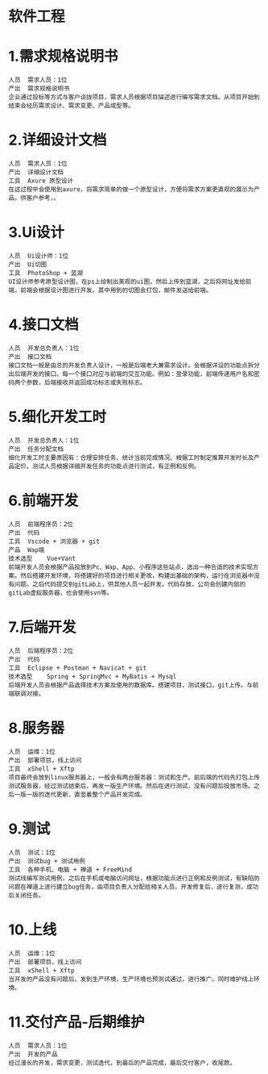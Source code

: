 # 软件工程
# 1.需求规格说明书
    人员	需求人员：1位
    产出	需求规格说明书
    企业通过投标等方式与客户谈拢项目，需求人员根据项目描述进行编写需求文档。从项目开始到结束会经历需求设计、需求变更、产品成型等。
# 2.详细设计文档
    人员	需求人员：1位
    产出	详细设计文档
    工具  Axure 原型设计
    在这过程中会使用到axure，将需求简单的做一个原型设计，方便将需求方案更直观的展示为产品，供客户参考，。
# 3.Ui设计
    人员	Ui设计师：1位
    产出	Ui切图
    工具	PhotoShop + 蓝湖
    UI设计师参考原型设计图，在ps上绘制出美观的ui图，然后上传到蓝湖，之后将网址发给前端，前端会根据设计图进行开发。其中用到的切图会打包，邮件发送给前端。
# 4.接口文档
    人员	开发总负责人：1位
    产出	接口文档
    接口文档一般是由总的开发负责人设计，一般是后端老大兼需求设计。会根据详设的功能点拆分出后端开发的接口。每一个接口对应与前端的交互功能。例如：登录功能，前端传递用户名和密码两个参数，后端接收并返回成功标志或失败标志。
# 5.细化开发工时
    人员	开发总负责人：1位
    产出	任务分配文档
    细化开发工时主要原因有：合理安排任务、统计当前完成情况、根据工时制定推算开发时长及产品定价、测试人员根据详细开发任务的功能点进行测试，有正例和反例。
# 6.前端开发
    人员	前端程序员：2位
    产出	代码
    工具	Vscode + 浏览器 + git
    产品	Wap端
    技术选型	Vue+Vant
    前端开发人员会根据产品投放到Pc、Wap、App、小程序这些站点，选出一种合适的技术实现方案。然后搭建开发环境，将搭建好的项目进行相关更改，构建出基础的架构，运行在浏览器中没有问题。之后代码提交到gitLab上，供其他人员一起开发。代码存放，公司会创建内部的gitLab虚拟服务器，也会使用svn等。
# 7.后端开发
    人员	后端程序员：2位
    产出	代码
    工具	Eclipse + Postman + Navicat + git
    技术选型	Spring + SpringMvc + MyBatis + Mysql
    后端开发人员会根据产品选择技术方案及使用的数据库。搭建项目，测试接口，git上传。与前端联调对接。
# 8.服务器
    人员	运维：1位
    产出	部署项目，线上访问
    工具	xShell + Xftp
    项目最终会放到linux服务器上，一般会有两台服务器：测试和生产。前后端的代码先打包上传测试服务器，经过测试结束后，再发一版生产环境。然后在进行测试，没有问题后投放市场。之后一版一版的迭代更新，直至着整个产品开发完成。
# 9.测试
    人员	测试：1位
    产出	测试bug + 测试用例
    工具	各种手机、电脑 + 禅道 + FreeMind
    测试线编写测试用例，之后在手机或电脑访问网址，根据功能点进行正例和反例测试，有缺陷的问题在禅道上进行建立bug任务，由项目负责人分配给相关人员。开发修复后，进行复测，成功后关闭任务。
# 10.上线
    人员	运维：1位
    产出	部署项目，线上访问
    工具	xShell + Xftp
    当开发的产品没有问题后，发到生产环境，生产环境也预测试通过，进行推广。同时维护线上环境。
# 11.交付产品-后期维护
    人员	需求人员：1位
    产出	开发的产品
    经过漫长的开发，需求变更，测试迭代，到最后的产品完成，最后交付客户，收尾款。




